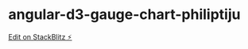 # angular-d3-gauge-chart-philiptiju

[Edit on StackBlitz ⚡️](https://stackblitz.com/edit/angular-d3-gauge-chart-philiptiju)